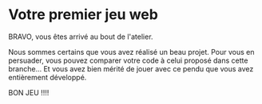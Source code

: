 # Votre premier jeu web

BRAVO, vous êtes arrivé au bout de l'atelier. 

Nous sommes certains que vous avez réalisé un beau projet. Pour vous en persuader, vous pouvez comparer votre code à celui proposé dans cette branche... Et vous avez bien mérité de jouer avec ce pendu que vous avez entièrement développé.

BON JEU !!!!
